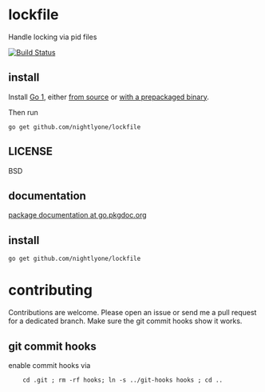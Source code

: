 lockfile
=========
Handle locking via pid files

[![Build Status][1]][2]

[1]: https://secure.travis-ci.org/nightlyone/lockfile.png
[2]: http://travis-ci.org/nightlyone/lockfile



install
-------
Install [Go 1][3], either [from source][4] or [with a prepackaged binary][5].

Then run

	go get github.com/nightlyone/lockfile

[3]: http://golang.org
[4]: http://golang.org/doc/install/source
[5]: http://golang.org/doc/install

LICENSE
-------
BSD

documentation
-------------
[package documentation at go.pkgdoc.org](http://go.pkgdoc.org/github.com/nightlyone/lockfile)

install
-------------------
	go get github.com/nightlyone/lockfile


contributing
============

Contributions are welcome. Please open an issue or send me a pull request for a dedicated branch.
Make sure the git commit hooks show it works.

git commit hooks
-----------------------
enable commit hooks via

        cd .git ; rm -rf hooks; ln -s ../git-hooks hooks ; cd ..

